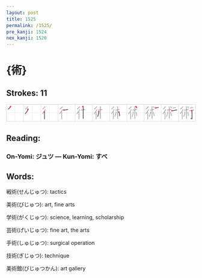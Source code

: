 ```yaml
---
layout: post
title: 1525
permalink: /1525/
pre_kanji: 1524
nex_kanji: 1526
---
```


# {術}

## Strokes: 11

<div class="stroke"><img src="../images/E8A193.png" /></div>

## Reading:

### On-Yomi: ジュツ &mdash; Kun-Yomi: すべ

## Words:

戦術(せんじゅつ): tactics

美術(びじゅつ): art, fine arts

学術(がくじゅつ): science, learning, scholarship

芸術(げいじゅつ): fine art, the arts

手術(しゅじゅつ): surgical operation

技術(ぎじゅつ): technique

美術館(びじゅつかん): art gallery
